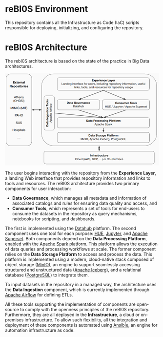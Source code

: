 # reBI0S Environment 

This repository contains all the Infrastructure as Code (IaC) scripts responsible for deploying, initializing, and configuring the repository.

# reBI0S Architecture

The rebI0S architecture is based on the state of the practice in Big Data architectures. 

![The reBI0S Architecture](reBI0SArch.png "The reBI0S Architecture")


The user begins interacting with the repository from the **Experience Layer**, a landing Web interface that provides repository information and links to tools and resources. The reBI0S architecture provides two primary components for user interaction: 
* **Data Governance**, which manages all metadata and information of associated catalogs and rules for ensuring data quality and access, and
* **Consumer Tools**, which represents a set of tools for end-users to consume the datasets in the repository as query mechanisms, notebooks for scripting, and dashboards.

The first is implemented using the [Datahub](https://datahubproject.io) platform. The second component uses one tool for each purpose: [HUE](https://gethue.com), [Jupyter](https://jupyter.org), and [Apache Superset](https://superset.apache.org).
Both components depend on the **Data Processing Platform**, enabled with the [Apache Spark](https://spark.apache.org) platform. This platform allows the execution of data queries and processing workflows at scale. 
The former component relies on the **Data Storage Platform** to access and process the data. This platform is implemented using a modern, cloud-native stack composed of object storage ([MinIO](https://min.io)), an engine to support seamlessly accessing structured and unstructured data ([Apache Iceberg](https://iceberg.apache.org)), and a relational database ([PostgreSQL](https://www.postgresql.org)) to integrate them. 

To input datasets in the repository in a managed way, the architecture uses the **Data Ingestion** component, which is currently implemented through [Apache Airflow](https://airflow.apache.org) for defining ETLs.

All these tools supporting the implementation of components are open-source to comply with the openness principles of the reBI0S repository. Furthermore, they are all deployed in the **Infrastructure**, a cloud or on-premises infrastructure. To allow such flexibility, all the integration and deployment of these components is automated using [Ansible](https://www.ansible.com), an engine for automation infrastructure as code. 

